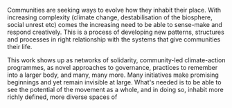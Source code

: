 Communities are seeking ways to evolve how they inhabit their place. With increasing complexity (climate change, destabilisation of the biosphere, social unrest etc) comes the increasing need to be able to sense-make and respond creatively. This is a process of developing new patterns, structures and processes in right relationship with the systems that give communities their life. 

This work shows up as networks of solidarity, community-led climate-action programmes, as novel approaches to governance, practices to remember into a larger body, and many, many more. Many initiatives make promising beginnings and yet remain invisible at large. What's needed is to be able to see the potential of the movement as a whole, and in doing so, inhabit more richly defined, more diverse spaces of